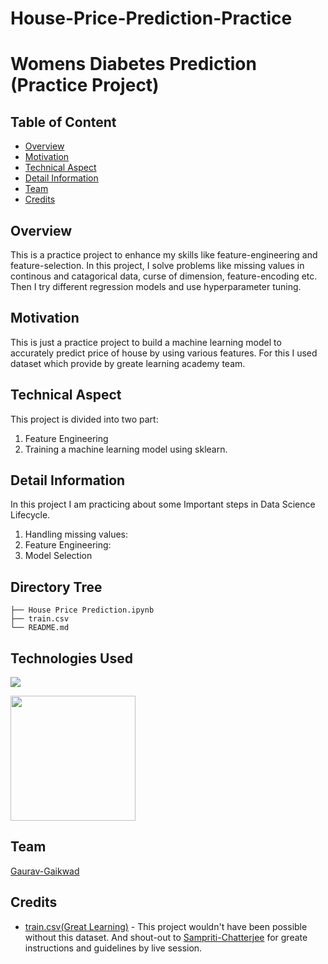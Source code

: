 # House-Price-Prediction-Practice


# Womens Diabetes Prediction (Practice Project)

## Table of Content
  * [Overview](#overview)
  * [Motivation](#motivation)
  * [Technical Aspect](#technical-aspect)
  * [Detail Information](#detail-information)
  * [Team](#team)
  * [Credits](#credits)


## Overview
This is a practice project to enhance my skills like feature-engineering and feature-selection. In this project, I solve problems like missing values in continous and catagorical data, curse of dimension, feature-encoding etc. Then I try different regression models and use hyperparameter tuning.

## Motivation
This is just a practice project to build a machine learning model to accurately predict price of house by using various features. For this I used dataset which provide by greate learning academy team.

## Technical Aspect
This project is divided into two part:
1. Feature Engineering
2. Training a machine learning model using sklearn. 

## Detail Information
In this project I am practicing about some Important steps in Data Science Lifecycle. 

1. Handling missing values:
2. Feature Engineering:
3. Model Selection

## Directory Tree 
```
├── House Price Prediction.ipynb
├── train.csv
└── README.md

```

## Technologies Used

![](https://forthebadge.com/images/badges/made-with-python.svg)

[<img target="_blank" src="https://scikit-learn.org/stable/_static/scikit-learn-logo-small.png" width=200>](https://scikit-learn.org/stable/) 

## Team
[Gaurav-Gaikwad](https://github.com/Gaurav-223344)


## Credits
- [train.csv(Great Learning)](https://olympus.greatlearning.in/courses/34034/files/1835209?module_item_id=920176) - This project wouldn't have been possible without this dataset. And shout-out to [Sampriti-Chatterjee](https://olympus.greatlearning.in/courses/34034/pages/about-the-speaker?module_item_id=913093) for greate instructions and guidelines by live session.

